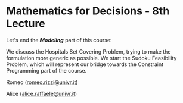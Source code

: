 # Mathematics for Decisions - 8th Lecture #

Let's end the ___Modeling___ part of this course:

We discuss the Hospitals Set Covering Problem, trying to make the formulation more generic as possible.
We start the Sudoku Feasibility Problem, which will represent our bridge towards the Constraint Programming part of the course.

Romeo (romeo.rizzi@univr.it)

Alice (alice.raffaele@univr.it)
